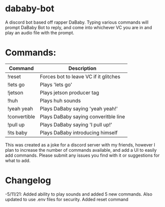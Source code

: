 # dababy-bot

A discord bot based off rapper DaBaby. Typing various commands will prompt DaBaby Bot to reply, and come into whichever VC you are in and play an audio file with the prompt.

# Commands:
| Command | Description|
| -------- | ---------- |
| !reset | Forces bot to leave VC if it glitches |
| !lets go | Plays 'lets go' |
| !jetson | Plays jetson producer tag |
| !huh | Plays huh sounds |
| !yeah yeah | Plays DaBaby saying 'yeah yeah!' |
| !convertible | Plays DaBaby saying converitble line |
| !pull up | Plays DaBaby saying 'I pull up!' |
| !its baby | Plays DaBaby introducing himself |



This was created as a joke for a discord server with my friends, however I plan to increase the number of commands available, and add a UI to easily add commands. Please submit any issues you find with it or suggestions for what to add.

# Changelog

-5/11/21:
Added ability to play sounds and added 5 new commands. Also updated to use .env files for security. Added reset command
